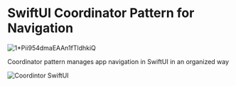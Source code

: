 # SwiftUI Coordinator Pattern for Navigation 

![1*Pii954dmaEAAn1fTldhkiQ](https://github.com/user-attachments/assets/18d5399f-ac00-43f2-96c3-ee1fb3bb2987)


Coordinator pattern manages app navigation in SwiftUI in an organized way 

![Coordintor SwiftUI](https://github.com/user-attachments/assets/b5568144-0a20-448a-80bf-6c430f83b398)
